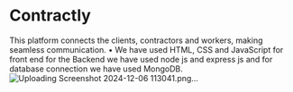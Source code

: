 # Contractly
This platform connects the clients, contractors and workers, making seamless communication. 
•	We have used HTML, CSS and JavaScript for front end for the Backend we have used node js and express js and for database connection we have used MongoDB. 
![Uploading Screenshot 2024-12-06 113041.png…]()
